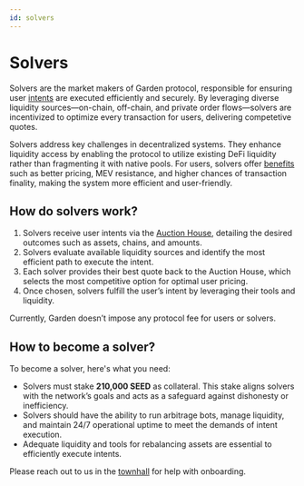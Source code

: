 ```yaml
---
id: solvers
---
```

# Solvers

Solvers are the market makers of Garden protocol, responsible for ensuring user [intents](Intents.md) are executed efficiently and securely. By leveraging diverse liquidity sources—on-chain, off-chain, and private order flows—solvers are incentivized to optimize every transaction for users, delivering competetive quotes.

Solvers address key challenges in decentralized systems. They enhance liquidity access by enabling the protocol to utilize existing DeFi liquidity rather than fragmenting it with native pools. For users, solvers offer [benefits](Intents.md#why-are-intents-better) such as better pricing, MEV resistance, and higher chances of transaction finality, making the system more efficient and user-friendly.

## How do solvers work?

1. Solvers receive user intents via the [Auction House](Auctions.md), detailing the desired outcomes such as assets, chains, and amounts.
2. Solvers evaluate available liquidity sources and identify the most efficient path to execute the intent.
3. Each solver provides their best quote back to the Auction House, which selects the most competitive option for optimal user pricing.
4. Once chosen, solvers fulfill the user’s intent by leveraging their tools and liquidity.

Currently, Garden doesn’t impose any protocol fee for users or solvers.

## How to become a solver?

To become a solver, here's what you need:

* Solvers must stake **210,000 SEED** as collateral. This stake aligns solvers with the network’s goals and acts as a safeguard against dishonesty or inefficiency.
* Solvers should have the ability to run arbitrage bots, manage liquidity, and maintain 24/7 operational uptime to meet the demands of intent execution.
* Adequate liquidity and tools for rebalancing assets are essential to efficiently execute intents.

Please reach out to us in the [townhall](https://discord.com/invite/Fp4ZmZZrFu) for help with onboarding.
